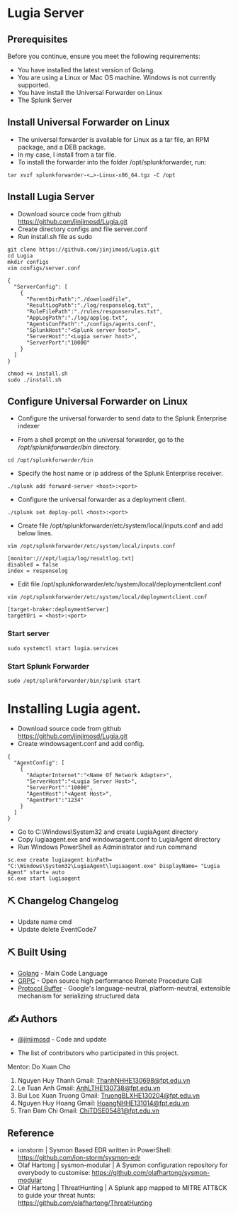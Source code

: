 # Lugia Server

## Prerequisites
Before you continue, ensure you meet the following requirements:
 
- You have installed the latest version of Golang.
- You are using a Linux or Mac OS machine. Windows is not currently supported.
- You have install the Universal Forwarder on Linux
- The Splunk Server

## Install Universal Forwarder on Linux

- The universal forwarder is available for Linux as a tar file, an RPM package, and a DEB package.
- In my case, I install from a tar file.
- To install the forwarder into the folder /opt/splunkforwarder, run:

```
tar xvzf splunkforwarder-<…>-Linux-x86_64.tgz -C /opt
```

## Install Lugia Server
- Download source code from github https://github.com/jinjimosd/Lugia.git
- Create directory configs and file server.conf
- Run install.sh file as sudo
```
git clone https://github.com/jinjimosd/Lugia.git
cd Lugia
mkdir configs
vim configs/server.conf

{
  "ServerConfig": [
    {
      "ParentDirPath":"./downloadfile",
      "ResultLogPath":"./log/responselog.txt",
      "RuleFilePath":"./rules/responserules.txt",
      "AppLogPath":"./log/applog.txt",
      "AgentsConfPath":"./configs/agents.conf",
      "SplunkHost":"<Splunk server host>",
      "ServerHost":"<Lugia server host>",
      "ServerPort":"10000"
    }
  ]
}

chmod +x install.sh
sudo ./install.sh
```
## Configure Universal Forwarder on Linux
- Configure the universal forwarder to send data to the Splunk Enterprise indexer 

- From a shell prompt on the universal forwarder, go to the */opt/splunkforwarder/bin* directory.
```
cd /opt/splunkforwarder/bin
```

- Specify the host name or ip address of the Splunk Enterprise receiver.
```
./splunk add forward-server <host>:<port>
```

- Configure the universal forwarder as a deployment client.
```
./splunk set deploy-poll <host>:<port>
```

- Create file /opt/splunkforwarder/etc/system/local/inputs.conf and add below lines.
```
vim /opt/splunkforwarder/etc/system/local/inputs.conf

[monitor:///opt/lugia/log/resultlog.txt]
disabled = false
index = responselog
```
- Edit file /opt/splunkforwarder/etc/system/local/deploymentclient.conf 
```
vim /opt/splunkforwarder/etc/system/local/deploymentclient.conf 

[target-broker:deploymentServer]
targetUri = <host>:<port>
```

### Start server
```
sudo systemctl start lugia.services
```
### Start Splunk Forwarder
```
sudo /opt/splunkforwarder/bin/splunk start
```

# Installing Lugia agent.
- Download source code from github https://github.com/jinjimosd/Lugia.git
- Create windowsagent.conf and add config.

```
{
  "AgentConfig": [
    {
      "AdapterInternet":"<Name Of Network Adapter>",
      "ServerHost":"<Lugia Server Host>",
      "ServerPort":"10000",
      "AgentHost":"<Agent Host>",
      "AgentPort":"1234"
    }
  ]
}
```
- Go to C:\Windows\System32 and create LugiaAgent directory
- Copy lugiaagent.exe and windowsagent.conf to LugiaAgent directory 
- Run Windows PowerShell as Administrator and run command
```
sc.exe create lugiaagent binPath= "C:\Windows\System32\LugiaAgent\lugiaagent.exe" DisplayName= "Lugia Agent" start= auto
sc.exe start lugiaagent
```
## ⛏️ Changelog <a name = "Changelog">Changelog</a>

- Update name cmd
- Update delete EventCode7

## ⛏️ Built Using <a name = "built_using"></a>

- [Golang](https://golang.org/) - Main Code Language
- [GRPC](https://grpc.io/) - Open source high performance Remote Procedure Call
- [Protocol Buffer](https://developers.google.com/protocol-buffers) - Google's language-neutral, platform-neutral, extensible mechanism for serializing structured data

## ✍️ Authors <a name = "authors"></a>

- [@jinjimosd](https://github.com/jinjimosd) - Code and update

- The list of contributors who participated in this project.

Mentor: Do Xuan Cho       
1. Nguyen Huy Thanh       Gmail: ThanhNHHE130698@fpt.edu.vn
2. Le Tuan Anh            Gmail: AnhLTHE130738@fpt.edu.vn
3. Bui Loc Xuan Truong    Gmail: TruongBLXHE130204@fpt.edu.vn
4. Nguyen Huy Hoang       Gmail: HoangNHHE131014@fpt.edu.vn
5. Tran	Đam	Chi           Gmail: ChiTDSE05481@fpt.edu.vn

## Reference
- ionstorm | Sysmon Based EDR written in PowerShell: https://github.com/ion-storm/sysmon-edr
- Olaf Hartong | sysmon-modular | A Sysmon configuration repository for everybody to customise: https://github.com/olafhartong/sysmon-modular
- Olaf Hartong | ThreatHunting | A Splunk app mapped to MITRE ATT&CK to guide your threat hunts: https://github.com/olafhartong/ThreatHunting